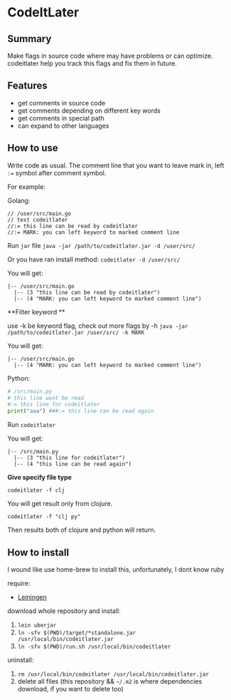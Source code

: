 # CodeItLater

## Summary
Make flags in source code where may have problems or can optimize. codeitlater help you track this flags and fix them in future.

## Features

* get comments in source code
* get comments depending on different key words
* get comments in special path
* can expand to other languages

## How to use

Write code as usual. The comment line that you want to leave mark in, left `:=` symbol after comment symbol.

For example:

Golang:
```golang
// /user/src/main.go
// test codeitlater
//:= this line can be read by codeitlater
//:= MARK: you can left keyword to marked comment line

```

Run `jar` file
`java -jar /path/to/codeitlater.jar -d /user/src/`

Or you have ran install method:
`codeitlater -d /user/src/`

You will get:
```
|-- /user/src/main.go
  |-- (3 "this line can be read by codeitlater")
  |-- (4 "MARK: you can left keyword to marked comment line")
```

**Filter keyword **

use -k be keyword flag, check out more flags by -h
`java -jar /path/to/codeitlater.jar /user/src/ -k MARK`

You will get:
```
|-- /user/src/main.go
  |-- (4 "MARK: you can left keyword to marked comment line")
```

Python:
```python
# /src/main.py
# this line wont be read
#:= this line for codeitlater
print("aaa") ###:= this line can be read again
```

Run `codeitlater`

You will get:
```
|-- /src/main.py
  |-- (3 "this line for codeitlater")
  |-- (4 "this line can be read again")
```

**Give specify file type**

```
codeitlater -f clj
```

You will get result only from clojure.

```
codeitlater -f "clj py"
```

Then results both of clojure and python will return.

## How to install

I wound like use home-brew to install this, unfortunately, I dont know ruby

require:

+ [Leiningen](https://leiningen.org)

download whole repository and install:

1. `lein uberjar`
2. `ln -sfv $(PWD)/target/*standalone.jar /usr/local/bin/codeitlater.jar`
3. `ln -sfv $(PWD)/run.sh /usr/local/bin/codeitlater`

uninstall:

1. `rm /usr/local/bin/codeitlater /usr/local/bin/codeitlater.jar`
2. delete all files (this repository && `~/.m2` is where dependencies download, if you want to delete too)
